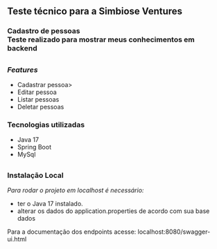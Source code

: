 ## Teste técnico para a Simbiose Ventures
### Cadastro de pessoas<br>Teste realizado para mostrar meus conhecimentos em backend
##

### *Features*
- Cadastrar pessoa>
- Editar pessoa
- Listar pessoas
- Deletar pessoas

### Tecnologias utilizadas
- Java 17<br>
- Spring Boot<br>
- MySql<br>
##

### Instalação Local

*Para rodar o projeto em localhost é necessário:*
- ter o Java 17 instalado.
- alterar os dados do application.properties de acordo com sua base dados

Para a documentação dos endpoints acesse:
localhost:8080/swagger-ui.html

